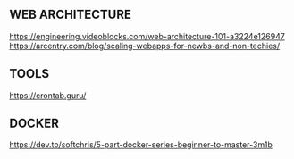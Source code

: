 
##  WEB ARCHITECTURE
https://engineering.videoblocks.com/web-architecture-101-a3224e126947
https://arcentry.com/blog/scaling-webapps-for-newbs-and-non-techies/

## TOOLS
https://crontab.guru/

## DOCKER
https://dev.to/softchris/5-part-docker-series-beginner-to-master-3m1b